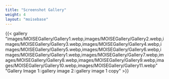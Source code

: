 ```yaml
---
title: "Screenshot Gallery"
weight: 4
layout: "moisebase"
---
```


{{< gallery "images/MOISEGallery/Gallery1.webp,images/MOISEGallery/Gallery2.webp,images/MOISEGallery/Gallery3.webp,images/MOISEGallery/Gallery4.webp,images/MOISEGallery/Gallery5.webp,images/MOISEGallery/Gallery6.webp,images/MOISEGallery/Gallery1.webp,images/MOISEGallery/Gallery7.webp,images/MOISEGallery/Gallery8.webp,images/MOISEGallery/Gallery9.webp,images/MOISEGallery/Gallery10.webp,images/MOISEGallery/Gallery11.webp" "Gallery Image 1::gallery image 2::gallery image 1 copy" >}}